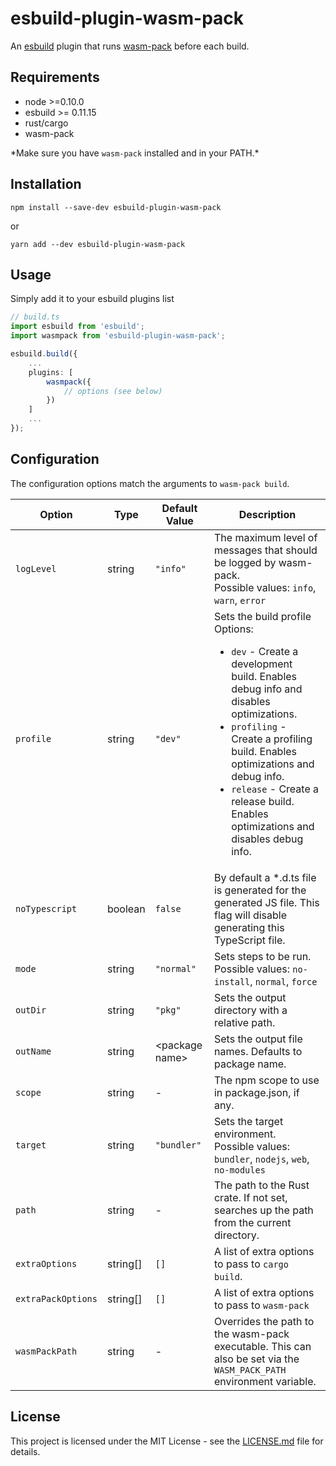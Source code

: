 esbuild-plugin-wasm-pack
========================

An [esbuild](https://esbuild.github.io/) plugin that runs [wasm-pack]() before each build.


## Requirements
- node >=0.10.0
- esbuild >= 0.11.15
- rust/cargo
- wasm-pack

\*Make sure you have `wasm-pack` installed and in your PATH.\*


## Installation

```
npm install --save-dev esbuild-plugin-wasm-pack
```

or

```
yarn add --dev esbuild-plugin-wasm-pack
```


## Usage
Simply add it to your esbuild plugins list

```ts
// build.ts
import esbuild from 'esbuild';
import wasmpack from 'esbuild-plugin-wasm-pack';

esbuild.build({
    ...
    plugins: [
        wasmpack({
            // options (see below)
        })
    ]
    ...
});
```


## Configuration

The configuration options match the arguments to `wasm-pack build`.

| Option             | Type     | Default Value        | Description |
|--------------------|----------|----------------------|-------------|
| `logLevel`         | string   | `"info"`             | The maximum level of messages that should be logged by wasm-pack.<br>Possible values: `info`, `warn`, `error` |
| `profile`          | string   | `"dev"`              | Sets the build profile<br>Options:<ul><li>`dev` - Create a development build. Enables debug info and disables optimizations.</li><li>`profiling` - Create a profiling build. Enables optimizations and debug info.</li><li>`release` - Create a release build. Enables optimizations and disables debug info.</li></ul> |
| `noTypescript`     | boolean  | `false`              | By default a *.d.ts file is generated for the generated JS file. This flag will disable generating this TypeScript file. |
| `mode`             | string   | `"normal"`           | Sets steps to be run.<br>Possible values: `no-install`, `normal`, `force` |
| `outDir`           | string   | `"pkg"`              | Sets the output directory with a relative path. |
| `outName`          | string   | &lt;package name&gt; | Sets the output file names. Defaults to package name. |
| `scope`            | string   | -                    | The npm scope to use in package.json, if any. |
| `target`           | string   | `"bundler"`          | Sets the target environment.<br>Possible values: `bundler`, `nodejs`, `web`, `no-modules` |
| `path`             | string   | -                    | The path to the Rust crate. If not set, searches up the path from the current directory. |
| `extraOptions`     | string[] | `[]`                 | A list of extra options to pass to `cargo build`. |
| `extraPackOptions` | string[] | `[]`                 | A list of extra options to pass to `wasm-pack` |
| `wasmPackPath`     | string   | -                    | Overrides the path to the wasm-pack executable. This can also be set via the `WASM_PACK_PATH` environment variable. |


## License

This project is licensed under the MIT License - see the [LICENSE.md](LICENSE.md) file for details.
